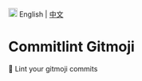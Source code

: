 <img src="https://gw.alipayobjects.com/zos/antfincdn/R8sN%24GNdh6/language.svg" width="18"> English | [中文](./README.zh-CN.md)

# Commitlint Gitmoji

🎉 Lint your gitmoji commits
